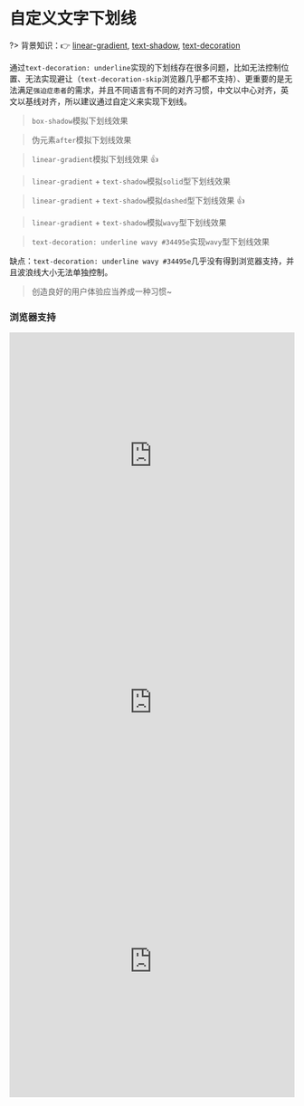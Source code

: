 # 自定义文字下划线

?> 背景知识：:point_right: [linear-gradient](https://developer.mozilla.org/zh-CN/docs/Web/CSS/linear-gradient), [text-shadow](https://developer.mozilla.org/zh-CN/docs/Web/CSS/text-shadow), [text-decoration](https://developer.mozilla.org/zh-CN/docs/Web/CSS/text-decoration)

通过`text-decoration: underline`实现的下划线存在很多问题，比如无法控制位置、无法实现避让（`text-decoration-skip`浏览器几乎都不支持）、更重要的是无法满足`强迫症患者`的需求，并且不同语言有不同的对齐习惯，中文以中心对齐，英文以基线对齐，所以建议通过自定义来实现下划线。

> `box-shadow`模拟下划线效果

<vuep template="#underline-solid-cn-shadow"></vuep>

<script v-pre type="text/x-template" id="underline-solid-cn-shadow">
<style>
  main {
    width: 100%;
    display: flex;
    flex-direction: column;
    align-items: center;
    padding: 39px 0;
    user-select: none;
    font: 16px / 1 Helvetica, sans-serif;
  }
  p > a {
    box-shadow: 0 -1px 0 0 #b4a078 inset;
  }
</style>
<template>
  <main ref="main">
    <p><a>请给我添加一条能看能看能看的下划线！</a></p>
  </main>
</template>
<script>
</script>
</script>

> 伪元素`after`模拟下划线效果

<vuep template="#underline-solid-cn-after"></vuep>

<script v-pre type="text/x-template" id="underline-solid-cn-after">
<style>
  main {
    width: 100%;
    display: flex;
    flex-direction: column;
    align-items: center;
    padding: 39px 0;
    user-select: none;
    font: 16px / 1 Helvetica, sans-serif;
  }
  p > a {
    position: relative;
  }
  p > a:after {
    content: '';
    width: 100%;
    position: absolute;
    bottom: 0; right: 0; left: 0;
    border-bottom: 1px solid #b4a078;
  }
</style>
<template>
  <main ref="main">
    <p><a>请给我添加一条能看能看能看的下划线！</a></p>
  </main>
</template>
<script>
</script>
</script>

> `linear-gradient`模拟下划线效果 :thumbsup:

<vuep template="#underline-solid-cn"></vuep>

<script v-pre type="text/x-template" id="underline-solid-cn">
<style>
  main {
    width: 100%;
    display: flex;
    flex-direction: column;
    align-items: center;
    padding: 39px 0;
    user-select: none;
    font: 16px / 1.5 Helvetica, sans-serif;
  }
  p > a {
    padding-bottom: 1px;
    background: linear-gradient(#b4a078, #b4a078) no-repeat;
    background-size: 100% 1px;
    background-position: 0 18px;
  }
  p > a:hover{
    animation: text-underline-slideInLeft 1.2s linear infinite forwards;
  }
</style>
<template>
  <main ref="main">
    <p><a>请给我添加一条能看能看能看的下划线！</a></p>
  </main>
</template>
<script>
</script>
</script>

> `linear-gradient` + `text-shadow`模拟`solid`型下划线效果

<vuep template="#underline-solid"></vuep>

<script v-pre type="text/x-template" id="underline-solid">
<style>
  main {
    width: 100%;
    display: flex;
    flex-direction: column;
    align-items: center;
    padding: 39px 0;
    user-select: none;
    font: 16px / 1 Helvetica, sans-serif;
  }
  p > a {
    background: linear-gradient(#b4a078, #b4a078) no-repeat;
    background-size: 100% 1px;
    background-position: 0 1em;
    text-shadow: .05em 0 white, -.05em 0 white; /* 避让超出基线以下的部分*/
  }
  p > a:hover{
    animation: text-underline-slideInLeft 1.2s linear infinite forwards;
  }
</style>
<template>
  <main ref="main">
    <p><a>CSS tricks web developerperpers need to know!</a></p>
  </main>
</template>
<script>
</script>
</script>

> `linear-gradient` + `text-shadow`模拟`dashed`型下划线效果 :thumbsup:

<vuep template="#underline-dashed"></vuep>

<script v-pre type="text/x-template" id="underline-dashed">
<style>
  main {
    width: 100%;
    display: flex;
    flex-direction: column;
    align-items: center;
    padding: 39px 0;
    user-select: none;
    font: 16px / 1 Helvetica, sans-serif;
  }
  p > a {
    background: linear-gradient(90deg, #b4a078 66%, transparent 0) repeat-x;
    background-size: .3em 1px;
    background-position: 0 1em;
    text-shadow: .05em 0 white, -.05em 0 white; /* 避让超出基线以下的部分*/
  }
</style>
<template>
  <main ref="main">
    <p><a>CSS tricks web developerperpers need to know!</a></p>
  </main>
</template>
<script>
</script>
</script>

> `linear-gradient` + `text-shadow`模拟`wavy`型下划线效果

<vuep template="#underline-wavy-gradient"></vuep>

<script v-pre type="text/x-template" id="underline-wavy-gradient">
<style>
  main {
    width: 100%;
    display: flex;
    flex-direction: column;
    align-items: center;
    padding: 39px 0;
    user-select: none;
    font: 16px / 1 Helvetica, sans-serif;
  }
  p > a {
    background: linear-gradient(45deg, transparent 45%, #b4a078 45%, #b4a078 60%, transparent 0),
                linear-gradient(-45deg, transparent 45%, #b4a078 45%, #b4a078 60%, transparent 0);
    background-repeat: repeat-x;
    background-size: .3em .15em;
    background-position: 0 1em, .2em 1em;
    text-shadow: .05em 0 white, -.05em 0 white; /* 避让超出基线以下的部分*/
  }
</style>
<template>
  <main ref="main">
    <p><a>CSS tricks web developerperpers need to know!</a></p>
  </main>
</template>
<script>
</script>
</script>

> `text-decoration: underline wavy #34495e`实现`wavy`型下划线效果

<vuep template="#underline-wavy"></vuep>

<script v-pre type="text/x-template" id="underline-wavy">
<style>
  main {
    width: 100%;
    display: flex;
    flex-direction: column;
    align-items: center;
    padding: 39px 0;
    user-select: none;
    font: 16px / 1 Helvetica, sans-serif;
  }
  p > a {
    text-decoration: underline wavy #b4a078;
  }
</style>
<template>
  <main ref="main">
    <p><a>CSS tricks web developerperpers need to know!</a></p>
  </main>
</template>
<script>
</script>
</script>

缺点：`text-decoration: underline wavy #34495e`几乎没有得到浏览器支持，并且波浪线大小无法单独控制。

> 创造良好的用户体验应当养成一种习惯~

### 浏览器支持

<iframe src="https://caniuse.bitsofco.de/embed/index.html?feat=css-gradients&amp;periods=future_1,current,past_1,past_2,past_3&amp;accessible-colours=false" frameborder="0" width="100%" height="436px"></iframe>

<iframe src="https://caniuse.bitsofco.de/embed/index.html?feat=css-textshadow&amp;periods=future_1,current,past_1,past_2,past_3&amp;accessible-colours=false" frameborder="0" width="100%" height="436px"></iframe>

<iframe src="https://caniuse.bitsofco.de/embed/index.html?feat=text-decoration&amp;periods=future_1,current,past_1,past_2,past_3&amp;accessible-colours=false" frameborder="0" width="100%" height="480px"></iframe>
